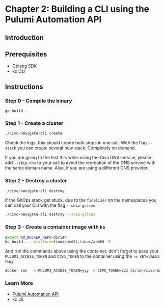 # Chapter 2: Building a CLI using the Pulumi Automation API

## Introduction

## Prerequisites

- Golang SDK
- ko CLI

## Instructions

### Step 0 - Compile the binary

```
go build .
```

### Step 1 - Create a cluster

```bash
./civo-navigate-cli create
```

Check the logs, this should create both steps in one call. With the flag `--stack` you can create several new stack.
Completely on demand.

If you are going to the test this while using the Civo DNS service, please add `--skip-dns` to your call to avoid the
recreation of the DNS service with the same domain name. Also, if you are using a different DNS provider.

### Step 2 - Destroy a cluster

```bash
./civo-navigate-cli destroy
```

If the GitOps stack get stuck, due to the `finalizer` on the namespaces you can call your CLI with the flag `--skip-gitops`

```bash
./civo-navigate-cli destroy --skip-gitops 
```

### Step 3 - Create a container image with `ko`

```bash
export KO_DOCKER_REPO=dirien
ko build . --platform=linux/amd64,linux/arm64 -B
```

And run the commands above using the container, don't forget to pass your `PULUMI_ACCESS_TOKEN` and `CIVO_TOKEN` to the 
container using the `-e KEY=VALUE` flag

```bash
docker run  -e PULUMI_ACCESS_TOKEN=yyy -e CIVO_TOKEN=zzz dirien/civo-navigate-cli create
```

### Learn More

- [Pulumi Automation API](https://www.pulumi.com/)
- ko cli
